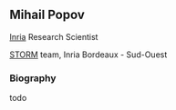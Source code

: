 ## Mihail Popov

[Inria](https://inria.fr) Research Scientist

[STORM](https://team.inria.fr/storm/) team, Inria Bordeaux - Sud-Ouest

### Biography

todo

